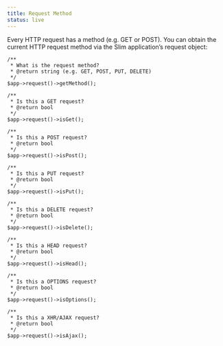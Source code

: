 ```yaml
---
title: Request Method
status: live
---
```


Every HTTP request has a method (e.g. GET or POST). You can obtain the current HTTP request method via the Slim
application’s request object:

    /**
     * What is the request method?
     * @return string (e.g. GET, POST, PUT, DELETE)
     */
    $app->request()->getMethod();

    /**
     * Is this a GET request?
     * @return bool
     */
    $app->request()->isGet();

    /**
     * Is this a POST request?
     * @return bool
     */
    $app->request()->isPost();

    /**
     * Is this a PUT request?
     * @return bool
     */
    $app->request()->isPut();

    /**
     * Is this a DELETE request?
     * @return bool
     */
    $app->request()->isDelete();

    /**
     * Is this a HEAD request?
     * @return bool
     */
    $app->request()->isHead();

    /**
     * Is this a OPTIONS request?
     * @return bool
     */
    $app->request()->isOptions();

    /**
     * Is this a XHR/AJAX request?
     * @return bool
     */
    $app->request()->isAjax();
